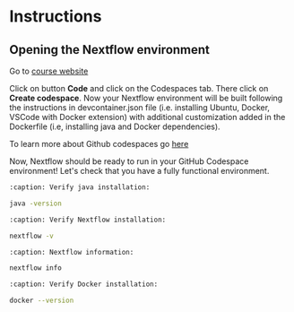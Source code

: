 # Instructions

## Opening the Nextflow environment
Go to [course website](https://github.com/biosustain/dsp_nextflow_training)

Click on button **Code** and click on the Codespaces tab. There click on **Create codespace**. Now your Nextflow environment will be built following the instructions in devcontainer.json file (i.e. installing Ubuntu, Docker, VSCode with Docker extension) with additional customization added in the Dockerfile (i.e, installing java and Docker dependencies).

To learn more about Github codespaces go [here](https://github.com/features/codespaces)

Now, Nextflow should be ready to run in your GitHub Codespace environment! Let's check that you have a fully functional environment.

```bash
:caption: Verify java installation:

java -version
```

```bash
:caption: Verify Nextflow installation:

nextflow -v
```

```bash
:caption: Nextflow information:

nextflow info
```

```bash
:caption: Verify Docker installation:

docker --version
```
